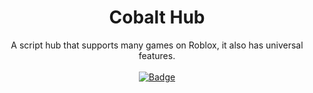 <h1 align="center">Cobalt Hub</h1>
<div align="center"> A script hub that supports many games on Roblox, it also has universal features. </div>
<br>
<div align="center">
<a href="https://github.com/0BLIV1ON/cobalt"><img src="https://iconduck.com/icons/94133/cobalt" alt="Badge" /></a>
</div>
<div>&nbsp;</div>

